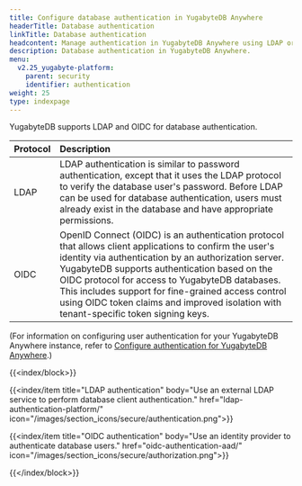 ```yaml
---
title: Configure database authentication in YugabyteDB Anywhere
headerTitle: Database authentication
linkTitle: Database authentication
headcontent: Manage authentication in YugabyteDB Anywhere using LDAP or OIDC
description: Database authentication in YugabyteDB Anywhere.
menu:
  v2.25_yugabyte-platform:
    parent: security
    identifier: authentication
weight: 25
type: indexpage
---
```


YugabyteDB supports LDAP and OIDC for database authentication.

| Protocol | Description |
| :--- | :--- |
| LDAP | LDAP authentication is similar to password authentication, except that it uses the LDAP protocol to verify the database user's password. Before LDAP can be used for database authentication, users must already exist in the database and have appropriate permissions. |
| OIDC | OpenID Connect (OIDC) is an authentication protocol that allows client applications to confirm the user's identity via authentication by an authorization server. YugabyteDB supports authentication based on the OIDC protocol for access to YugabyteDB databases. This includes support for fine-grained access control using OIDC token claims and improved isolation with tenant-specific token signing keys. |

(For information on configuring user authentication for your YugabyteDB Anywhere instance, refer to [Configure authentication for YugabyteDB Anywhere](../../administer-yugabyte-platform/ldap-authentication/).)

{{<index/block>}}

  {{<index/item
    title="LDAP authentication"
    body="Use an external LDAP service to perform database client authentication."
    href="ldap-authentication-platform/"
    icon="/images/section_icons/secure/authentication.png">}}

  {{<index/item
    title="OIDC authentication"
    body="Use an identity provider to authenticate database users."
    href="oidc-authentication-aad/"
    icon="/images/section_icons/secure/authorization.png">}}

{{</index/block>}}
